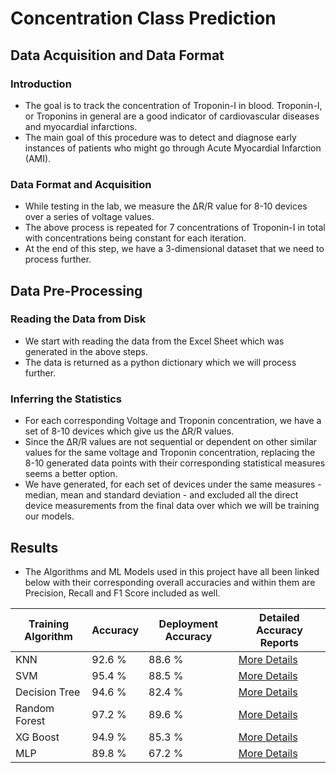 # Concentration Class Prediction

## Data Acquisition and Data Format

### Introduction

- The goal is to track the concentration of Troponin-I in blood. Troponin-I, or Troponins in general are a good indicator of cardiovascular diseases and myocardial infarctions.
- The main goal of this procedure was to detect and diagnose early instances of patients who might go through Acute Myocardial Infarction (AMI).

### Data Format and Acquisition

- While testing in the lab, we measure the ΔR/R value for 8-10 devices over a series of voltage values.
- The above process is repeated for 7 concentrations of Troponin-I in total with concentrations being constant for each iteration.
- At the end of this step, we have a 3-dimensional dataset that we need to process further.

## Data Pre-Processing

### Reading the Data from Disk

- We start with reading the data from the Excel Sheet which was generated in the above steps.
- The data is returned as a python dictionary which we will process further.

### Inferring the Statistics

- For each corresponding Voltage and Troponin concentration, we have a set of 8-10 devices which give us the ΔR/R values.
- Since the ΔR/R values are not sequential or dependent on other similar values for the same voltage and Troponin concentration, replacing the 8-10 generated data points with their corresponding statistical measures seems a better option.
- We have generated, for each set of devices under the same measures - median, mean and standard deviation - and excluded all the direct device measurements from the final data over which we will be training our models.

## Results

- The Algorithms and ML Models used in this project have all been linked below with their corresponding overall accuracies and within them are Precision, Recall and F1 Score included as well.

| Training Algorithm | Accuracy | Deployment Accuracy | Detailed Accuracy Reports                           |
| ------------------ | -------- | ------------------- | --------------------------------------------------- |
| KNN                | 92.6 %   | 88.6 %              | [More Details](./outputs/KNN/report.md)             |
| SVM                | 95.4 %   | 88.5 %              | [More Details](./outputs/SVM/report.md)             |
| Decision Tree      | 94.6 %   | 82.4 %              | [More Details](./outputs/Decision%20Tree/report.md) |
| Random Forest      | 97.2 %   | 89.6 %              | [More Details](./outputs/Random%20Forest/report.md) |
| XG Boost           | 94.9 %   | 85.3 %              | [More Details](./outputs/XG%20Boost/report.md)      |
| MLP                | 89.8 %   | 67.2 %              | [More Details](./outputs/MLP/report.md)             |

